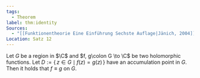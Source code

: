 ```yaml
---
tags:
  - Theorem
label: thm:identity
Sources:
  - "[[Funktionentheorie Eine Einführung Sechste Auflage|Jänich, 2004]]"
Location: Satz 12
---
```

Let $G$ be a region in $\C$ and $f, g\colon G \to \C$ be two holomorphic functions. Let $D := \{\, z \in G \mid f(z) = g(z) \,\}$ have an accumulation point in $G$. Then it holds that $f \equiv g$ on $G$.
